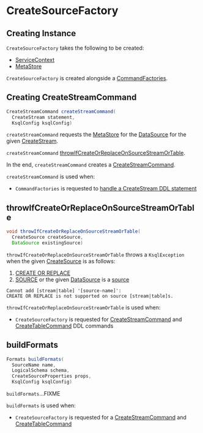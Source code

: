 # CreateSourceFactory

## Creating Instance

`CreateSourceFactory` takes the following to be created:

* <span id="serviceContext"> [ServiceContext](ServiceContext.md)
* <span id="metaStore"> [MetaStore](MetaStore.md)

`CreateSourceFactory` is created alongside a [CommandFactories](CommandFactories.md#createSourceFactory).

## <span id="createStreamCommand"> Creating CreateStreamCommand

```java
CreateStreamCommand createStreamCommand(
  CreateStream statement,
  KsqlConfig ksqlConfig)
```

`createStreamCommand` requests the [MetaStore](#metaStore) for the [DataSource](MetaStore.md#getSource) for the given [CreateStream](parser/CreateStream.md).

`createStreamCommand` [throwIfCreateOrReplaceOnSourceStreamOrTable](#throwIfCreateOrReplaceOnSourceStreamOrTable).

In the end, `createStreamCommand` creates a [CreateStreamCommand](CreateStreamCommand.md).

`createStreamCommand` is used when:

* `CommandFactories` is requested to [handle a CreateStream DDL statement](CommandFactories.md#handleCreateStream)

## <span id="throwIfCreateOrReplaceOnSourceStreamOrTable"> throwIfCreateOrReplaceOnSourceStreamOrTable

```java
void throwIfCreateOrReplaceOnSourceStreamOrTable(
  CreateSource createSource,
  DataSource existingSource)
```

`throwIfCreateOrReplaceOnSourceStreamOrTable` throws a `KsqlException` when the given [CreateSource](parser/CreateSource.md) is as follows:

1. [CREATE OR REPLACE](parser/CreateSource.md#isOrReplace)
1. [SOURCE](parser/CreateSource.md#isSource) or the given [DataSource](DataSource.md) is a [source](DataSource.md#isSource)

```text
Cannot add [stream|table] '[source-name]':
CREATE OR REPLACE is not supported on source [stream|table]s.
```

`throwIfCreateOrReplaceOnSourceStreamOrTable` is used when:

* `CreateSourceFactory` is requested for [CreateStreamCommand](#createStreamCommand) and [CreateTableCommand](#createTableCommand) DDL commands

## <span id="buildFormats"> buildFormats

```java
Formats buildFormats(
  SourceName name,
  LogicalSchema schema,
  CreateSourceProperties props,
  KsqlConfig ksqlConfig)
```

`buildFormats`...FIXME

`buildFormats` is used when:

* `CreateSourceFactory` is requested for a [CreateStreamCommand](CreateSourceFactory.md#createStreamCommand) and [CreateTableCommand](CreateSourceFactory.md#createTableCommand)
